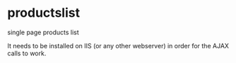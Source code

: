 # productslist
single page products list

It needs to be installed on IIS (or any other webserver) in order for the AJAX calls to work.
